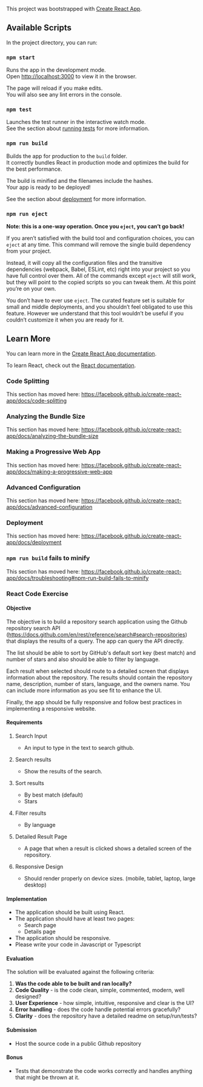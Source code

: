 This project was bootstrapped with [Create React App](https://github.com/facebook/create-react-app).

## Available Scripts

In the project directory, you can run:

### `npm start`

Runs the app in the development mode.<br />
Open [http://localhost:3000](http://localhost:3000) to view it in the browser.

The page will reload if you make edits.<br />
You will also see any lint errors in the console.

### `npm test`

Launches the test runner in the interactive watch mode.<br />
See the section about [running tests](https://facebook.github.io/create-react-app/docs/running-tests) for more information.

### `npm run build`

Builds the app for production to the `build` folder.<br />
It correctly bundles React in production mode and optimizes the build for the best performance.

The build is minified and the filenames include the hashes.<br />
Your app is ready to be deployed!

See the section about [deployment](https://facebook.github.io/create-react-app/docs/deployment) for more information.

### `npm run eject`

**Note: this is a one-way operation. Once you `eject`, you can’t go back!**

If you aren’t satisfied with the build tool and configuration choices, you can `eject` at any time. This command will remove the single build dependency from your project.

Instead, it will copy all the configuration files and the transitive dependencies (webpack, Babel, ESLint, etc) right into your project so you have full control over them. All of the commands except `eject` will still work, but they will point to the copied scripts so you can tweak them. At this point you’re on your own.

You don’t have to ever use `eject`. The curated feature set is suitable for small and middle deployments, and you shouldn’t feel obligated to use this feature. However we understand that this tool wouldn’t be useful if you couldn’t customize it when you are ready for it.

## Learn More

You can learn more in the [Create React App documentation](https://facebook.github.io/create-react-app/docs/getting-started).

To learn React, check out the [React documentation](https://reactjs.org/).

### Code Splitting

This section has moved here: https://facebook.github.io/create-react-app/docs/code-splitting

### Analyzing the Bundle Size

This section has moved here: https://facebook.github.io/create-react-app/docs/analyzing-the-bundle-size

### Making a Progressive Web App

This section has moved here: https://facebook.github.io/create-react-app/docs/making-a-progressive-web-app

### Advanced Configuration

This section has moved here: https://facebook.github.io/create-react-app/docs/advanced-configuration

### Deployment

This section has moved here: https://facebook.github.io/create-react-app/docs/deployment

### `npm run build` fails to minify

This section has moved here: https://facebook.github.io/create-react-app/docs/troubleshooting#npm-run-build-fails-to-minify


### React Code Exercise

#### Objective

The objective is to build a repository search application using the Github repository search API (https://docs.github.com/en/rest/reference/search#search-repositories) that displays the results of a query. The app can query the API directly.

The list should be able to sort by GitHub's default sort key (best match) and number of stars and also should be able to filter by language.

Each result when selected should route to a detailed screen that displays information about the repository. The results should contain the repository name, description, number of stars, language, and the owners name. You can include more information as you see fit to enhance the UI.

Finally, the app should be fully responsive and follow best practices in implementing a responsive website.

#### Requirements

1. Search Input

   - An input to type in the text to search github.

2. Search results

   - Show the results of the search.

3. Sort results

   - By best match (default)
   - Stars

4. Filter results

   - By language

5. Detailed Result Page

   - A page that when a result is clicked shows a detailed screen of the repository.

6. Responsive Design

   - Should render properly on device sizes. (mobile, tablet, laptop, large desktop)

#### Implementation

- The application should be built using React.
- The application should have at least two pages:
  - Search page
  - Details page
- The application should be responsive.
- Please write your code in Javascript or Typescript

#### Evaluation

The solution will be evaluated against the following criteria:

1. **Was the code able to be built and ran locally?**
2. **Code Quality** - is the code clean, simple, commented, modern, well designed?
3. **User Experience** - how simple, intuitive, responsive and clear is the UI?
4. **Error handling** - does the code handle potential errors gracefully?
5. **Clarity** - does the repository have a detailed readme on setup/run/tests?

#### Submission

- Host the source code in a public Github repository

#### Bonus

- Tests that demonstrate the code works correctly and handles anything that might be thrown at it.
